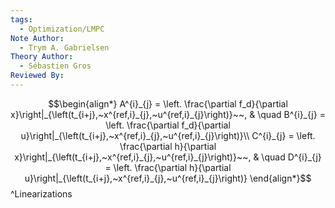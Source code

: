 ```yaml
---
tags:
  - Optimization/LMPC
Note Author:
  - Trym A. Gabrielsen
Theory Author:
  - Sébastien Gros
Reviewed By:
---
```


$$\begin{align*}
A^{i}_{j} = \left. \frac{\partial f_d}{\partial x}\right|_{\left(t_{i+j},~x^{ref,i}_{j},~u^{ref,i}_{j}\right)}~~, & \quad B^{i}_{j} = \left. \frac{\partial f_d}{\partial u}\right|_{\left(t_{i+j},~x^{ref,i}_{j},~u^{ref,i}_{j}\right)}\\
C^{i}_{j} = \left. \frac{\partial h}{\partial x}\right|_{\left(t_{i+j},~x^{ref,i}_{j},~u^{ref,i}_{j}\right)}~~, & \quad D^{i}_{j} = \left. \frac{\partial h}{\partial u}\right|_{\left(t_{i+j},~x^{ref,i}_{j},~u^{ref,i}_{j}\right)}
\end{align*}$$
^Linearizations
